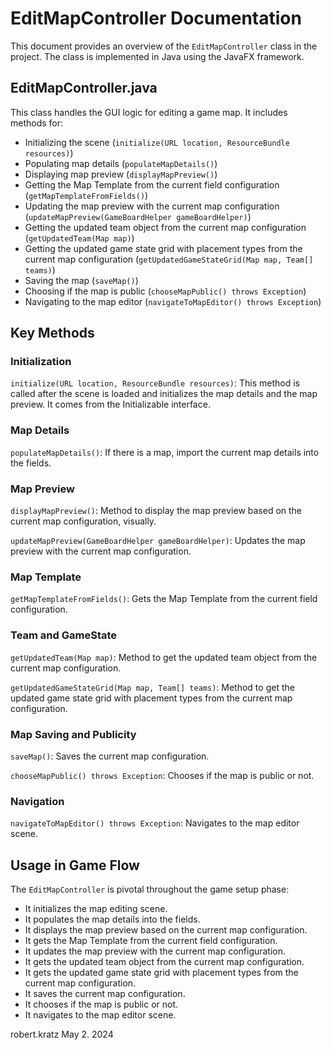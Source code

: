 # EditMapController Documentation

This document provides an overview of the `EditMapController` class in the project. The class is implemented in Java using the JavaFX framework.

## EditMapController.java

This class handles the GUI logic for editing a game map. It includes methods for:

- Initializing the scene (`initialize(URL location, ResourceBundle resources)`)
- Populating map details (`populateMapDetails()`)
- Displaying map preview (`displayMapPreview()`)
- Getting the Map Template from the current field configuration (`getMapTemplateFromFields()`)
- Updating the map preview with the current map configuration (`updateMapPreview(GameBoardHelper gameBoardHelper)`)
- Getting the updated team object from the current map configuration (`getUpdatedTeam(Map map)`)
- Getting the updated game state grid with placement types from the current map configuration (`getUpdatedGameStateGrid(Map map, Team[] teams)`)
- Saving the map (`saveMap()`)
- Choosing if the map is public (`chooseMapPublic() throws Exception`)
- Navigating to the map editor (`navigateToMapEditor() throws Exception`)

## Key Methods

### Initialization

`initialize(URL location, ResourceBundle resources)`: This method is called after the scene is loaded and initializes the map details and the map preview. It comes from the Initializable interface.

### Map Details

`populateMapDetails()`: If there is a map, import the current map details into the fields.

### Map Preview

`displayMapPreview()`: Method to display the map preview based on the current map configuration, visually.

`updateMapPreview(GameBoardHelper gameBoardHelper)`: Updates the map preview with the current map configuration.

### Map Template

`getMapTemplateFromFields()`: Gets the Map Template from the current field configuration.

### Team and GameState

`getUpdatedTeam(Map map)`: Method to get the updated team object from the current map configuration.

`getUpdatedGameStateGrid(Map map, Team[] teams)`: Method to get the updated game state grid with placement types from the current map configuration.

### Map Saving and Publicity

`saveMap()`: Saves the current map configuration.

`chooseMapPublic() throws Exception`: Chooses if the map is public or not.

### Navigation

`navigateToMapEditor() throws Exception`: Navigates to the map editor scene.

## Usage in Game Flow

The `EditMapController` is pivotal throughout the game setup phase:

- It initializes the map editing scene.
- It populates the map details into the fields.
- It displays the map preview based on the current map configuration.
- It gets the Map Template from the current field configuration.
- It updates the map preview with the current map configuration.
- It gets the updated team object from the current map configuration.
- It gets the updated game state grid with placement types from the current map configuration.
- It saves the current map configuration.
- It chooses if the map is public or not.
- It navigates to the map editor scene.

robert.kratz May 2. 2024
